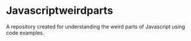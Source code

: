 # Javascriptweirdparts
A repository created for understanding the weird parts of Javascript using code examples.
